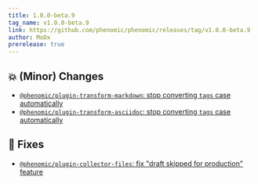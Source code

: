 ```yaml
---
title: 1.0.0-beta.9
tag_name: v1.0.0-beta.9
link: https://github.com/phenomic/phenomic/releases/tag/v1.0.0-beta.9
author: MoOx
prerelease: true
---
```


## 💥 (Minor) Changes

- [`@phenomic/plugin-transform-markdown`: stop converting `tags` case automatically](https://github.com/phenomic/phenomic/commit/6bd15881c200d8305120f03a1675a1cc10dbd497)
- [`@phenomic/plugin-transform-asciidoc`: stop converting `tags` case automatically](https://github.com/phenomic/phenomic/commit/ce0d3f92129f8e11bc088e162255b016bfcd2328)

## 💪 Fixes

- [`@phenomic/plugin-collector-files`: fix "draft skipped for production" feature](https://github.com/phenomic/phenomic/commit/81768df67c1718ba2e5ea89e760cbedc52277472)
